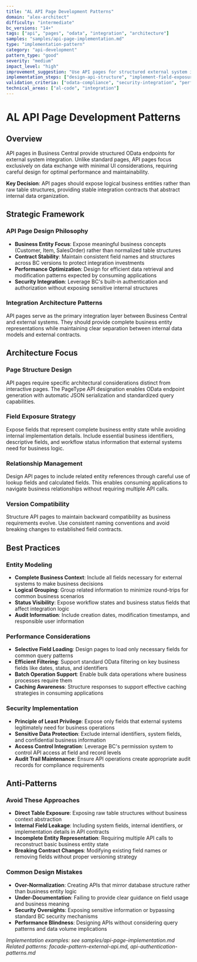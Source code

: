 ```yaml
---
title: "AL API Page Development Patterns"
domain: "alex-architect"
difficulty: "intermediate"
bc_versions: "14+"
tags: ["api", "pages", "odata", "integration", "architecture"]
samples: "samples/api-page-implementation.md"
type: "implementation-pattern"
category: "api-development"
pattern_type: "good"
severity: "medium"
impact_level: "high"
improvement_suggestion: "Use API pages for structured external system integration"
implementation_steps: ["design-api-structure", "implement-field-exposure", "optimize-performance"]
validation_criteria: ["odata-compliance", "security-integration", "performance-optimization"]
technical_areas: ["al-code", "integration"]
---
```


# AL API Page Development Patterns

## Overview

API pages in Business Central provide structured OData endpoints for external system integration. Unlike standard pages, API pages focus exclusively on data exchange with minimal UI considerations, requiring careful design for optimal performance and maintainability.

**Key Decision**: API pages should expose logical business entities rather than raw table structures, providing stable integration contracts that abstract internal data organization.

## Strategic Framework

### API Page Design Philosophy
- **Business Entity Focus**: Expose meaningful business concepts (Customer, Item, SalesOrder) rather than normalized table structures
- **Contract Stability**: Maintain consistent field names and structures across BC versions to protect integration investments
- **Performance Optimization**: Design for efficient data retrieval and modification patterns expected by consuming applications
- **Security Integration**: Leverage BC's built-in authentication and authorization without exposing sensitive internal structures

### Integration Architecture Patterns
API pages serve as the primary integration layer between Business Central and external systems. They should provide complete business entity representations while maintaining clear separation between internal data models and external contracts.

## Architecture Focus

### Page Structure Design
API pages require specific architectural considerations distinct from interactive pages. The PageType API designation enables OData endpoint generation with automatic JSON serialization and standardized query capabilities.

### Field Exposure Strategy
Expose fields that represent complete business entity state while avoiding internal implementation details. Include essential business identifiers, descriptive fields, and workflow status information that external systems need for business logic.

### Relationship Management
Design API pages to include related entity references through careful use of lookup fields and calculated fields. This enables consuming applications to navigate business relationships without requiring multiple API calls.

### Version Compatibility
Structure API pages to maintain backward compatibility as business requirements evolve. Use consistent naming conventions and avoid breaking changes to established field contracts.

## Best Practices

### Entity Modeling
- **Complete Business Context**: Include all fields necessary for external systems to make business decisions
- **Logical Grouping**: Group related information to minimize round-trips for common business scenarios
- **Status Visibility**: Expose workflow states and business status fields that affect integration logic
- **Audit Information**: Include creation dates, modification timestamps, and responsible user information

### Performance Considerations
- **Selective Field Loading**: Design pages to load only necessary fields for common query patterns
- **Efficient Filtering**: Support standard OData filtering on key business fields like dates, status, and identifiers
- **Batch Operation Support**: Enable bulk data operations where business processes require them
- **Caching Awareness**: Structure responses to support effective caching strategies in consuming applications

### Security Implementation
- **Principle of Least Privilege**: Expose only fields that external systems legitimately need for business operations
- **Sensitive Data Protection**: Exclude internal identifiers, system fields, and confidential business information
- **Access Control Integration**: Leverage BC's permission system to control API access at field and record levels
- **Audit Trail Maintenance**: Ensure API operations create appropriate audit records for compliance requirements

## Anti-Patterns

### Avoid These Approaches
- **Direct Table Exposure**: Exposing raw table structures without business context abstraction
- **Internal Field Leakage**: Including system fields, internal identifiers, or implementation details in API contracts
- **Incomplete Entity Representation**: Requiring multiple API calls to reconstruct basic business entity state
- **Breaking Contract Changes**: Modifying existing field names or removing fields without proper versioning strategy

### Common Design Mistakes
- **Over-Normalization**: Creating APIs that mirror database structure rather than business entity logic
- **Under-Documentation**: Failing to provide clear guidance on field usage and business meaning
- **Security Oversights**: Exposing sensitive information or bypassing standard BC security mechanisms
- **Performance Blindness**: Designing APIs without considering query patterns and data volume implications

*Implementation examples: see samples/api-page-implementation.md*
*Related patterns: facade-pattern-external-api.md, api-authentication-patterns.md*